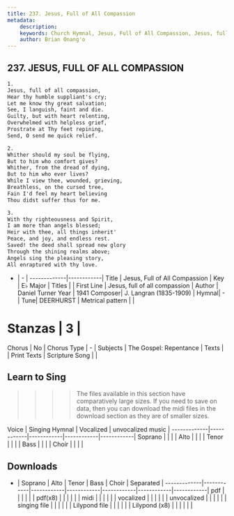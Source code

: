 ```yaml
---
title: 237. Jesus, Full of All Compassion
metadata:
    description: 
    keywords: Church Hymnal, Jesus, Full of All Compassion, Jesus, full of all compassion, 
    author: Brian Onang'o
---
```



## 237. JESUS, FULL OF ALL COMPASSION

```txt
1.
Jesus, full of all compassion, 
Hear thy humble suppliant's cry; 
Let me know thy great salvation; 
See, I languish, faint and die. 
Guilty, but with heart relenting, 
Overwhelmed with helpless grief, 
Prostrate at Thy feet repining, 
Send, O send me quick relief. 

2.
Whither should my soul be flying, 
But to him who comfort gives? 
Whither, from the dread of dying, 
But to him who ever lives? 
While I view thee, wounded, grieving, 
Breathless, on the cursed tree, 
Fain I'd feel my heart believing 
Thou didst suffer thus for me. 

3.
With thy righteousness and Spirit, 
I am more than angels blessed; 
Heir with thee, all things inherit' 
Peace, and joy, and endless rest. 
Saved! the deed shall spread new glory 
Through the shining realms above; 
Angels sing the pleasing story, 
All enraptured with thy love.

```

- |   -  |
-------------|------------|
Title | Jesus, Full of All Compassion |
Key | E♭ Major |
Titles |  |
First Line | Jesus, full of all compassion |
Author | Daniel Turner
Year | 1941
Composer| J. Langran (1835-1909) |
Hymnal|  - |
Tune| DEERHURST |
Metrical pattern | |
# Stanzas | 3 |
Chorus | No |
Chorus Type | - |
Subjects | The Gospel: Repentance |
Texts |  |
Print Texts | 
Scripture Song |  |
  
## Learn to Sing

>>>> The files available in this section have comparatively large sizes. If you need to save on data, then you can download the midi files in the download section as they are of smaller sizes.

Voice |  Singing Hymnal | Vocalized | unvocalized music |
-------------|------------|------------|------------|------------|
Soprano | | | |
Alto | | | |
Tenor | | | |
Bass | | | |
Choir | | | |

## Downloads

- |  Soprano | Alto | Tenor | Bass | Choir | Separated |
-------------|------------|------------|------------|------------|------------|------------|
pdf | | | | | |
pdf(x8) | | | | | |
midi | | | | | |
vocalized | | | | | |
unvocalized | | | | | |
singing file | | | | | |
Lilypond file | | | | | |
Lilypond (x8) | | | | | |
  